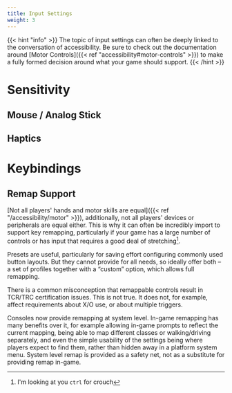 ```yaml
---
title: Input Settings
weight: 3
---
```


{{< hint "info" >}}
The topic of input settings can often be deeply linked to the conversation of accessibility. Be sure to check out the documentation around [Motor Controls]({{< ref "accessibility#motor-controls" >}}) to make a fully formed decision around what your game should support.
{{< /hint >}}

# Sensitivity

## Mouse / Analog Stick

## Haptics

# Keybindings

## Remap Support

[Not all players' hands and motor skills are equal]({{< ref "/accessibility/motor" >}}), additionally, not all players' devices or peripherals are equal either. This is why it can often be incredibly import to support key remapping, particularly if your game has a large number of controls or has input that requires a good deal of stretching[^crouch].

[^crouch]: I'm looking at you `ctrl` for crouch

Presets are useful, particularly for saving effort configuring commonly used button layouts. But they cannot provide for all needs, so ideally offer both – a set of profiles together with a “custom” option, which allows full remapping.

There is a common misconception that remappable controls result in TCR/TRC certification issues. This is not true. It does not, for example, affect requirements about X/O use, or about multiple triggers.

Consoles now provide remapping at system level. In-game remapping has many benefits over it, for example allowing in-game prompts to reflect the current mapping, being able to map different classes or walking/driving separately, and even the simple usability of the settings being where players expect to find them, rather than hidden away in a platform system menu. System level remap is provided as a safety net, not as a substitute for providing remap in-game.